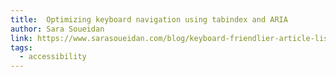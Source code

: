```yaml
---
title:  Optimizing keyboard navigation using tabindex and ARIA
author: Sara Soueidan
link: https://www.sarasoueidan.com/blog/keyboard-friendlier-article-listings/
tags:
  - accessibility
---
```

